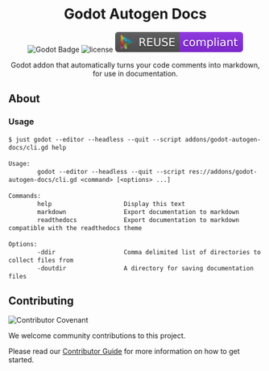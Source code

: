 
<div align="center">

# Godot Autogen Docs

![Godot Badge](https://img.shields.io/badge/godot-4.1%20%7C%204.2-blue?logo=Godot-Engine&logoColor=white)
![license](https://img.shields.io/badge/license-MIT-green?logo=open-source-initiative&logoColor=white)
![reuse](./.reuse/REUSE-compliant.svg)

Godot addon that automatically turns your code
 comments into markdown, for use in documentation.

</div>

## About

### Usage

```
$ just godot --editor --headless --quit --script addons/godot-autogen-docs/cli.gd help

Usage:
        godot --editor --headless --quit --script res://addons/godot-autogen-docs/cli.gd <command> [<options> ...]

Commands:
        help                    Display this text
        markdown                Export documentation to markdown
        readthedocs             Export documentation to markdown compatible with the readthedocs theme

Options:
        -ddir                   Comma delimited list of directories to collect files from
        -doutdir                A directory for saving documentation files
```

## Contributing

![Contributor Covenant](https://img.shields.io/badge/Contributor%20Covenant-2.1-4baaaa.svg)

We welcome community contributions to this project.

Please read our [Contributor Guide](CONTRIBUTING.md) for more information on how to get started.
